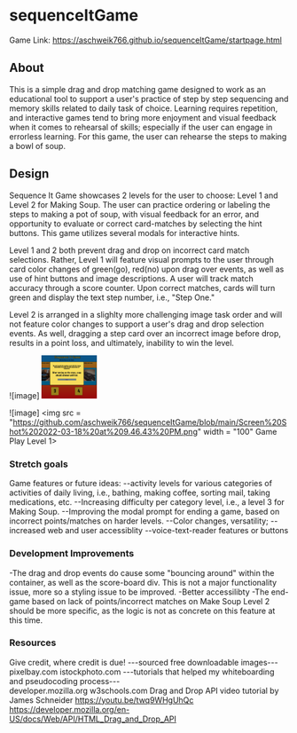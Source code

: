# sequenceItGame

Game Link: https://aschweik766.github.io/sequenceItGame/startpage.html
## About 
This is a simple drag and drop matching game designed to work as an educational tool to support a user's practice of step by step sequencing and memory skills related to daily task of choice. Learning requires repetition, and interactive games tend to bring more enjoyment and visual feedback when it comes to rehearsal of skills; especially if the user can engage in errorless learning. For this game, the user can rehearse the steps to making a bowl of soup.

## Design
Sequence It Game showcases 2 levels for the user to choose: Level 1 and Level 2 for Making Soup. The user can practice ordering or labeling the steps to making a pot of soup, with visual feedback for an error, and opportunity to evaluate or correct card-matches by selecting the hint buttons. This game utilizes several modals for interactive hints.

Level 1 and 2 both prevent drag and drop on incorrect card match selections. Rather, Level 1 will feature visual prompts to the user through card color changes of green(go), red(no) upon drag over events, as well as use of hint buttons and image descriptions. A user will track match accuracy through a score counter. Upon correct matches, cards will turn green and display the text step number, i.e., "Step One." 

Level 2 is arranged in a slighlty more challenging image task order and will not feature color changes to support a user's drag and drop selection events. As well, dragging a step card over an incorrect image before drop, results in a point loss, and ultimately, inability to win the level. 

![image]
<img src = "https://github.com/aschweik766/sequenceItGame/blob/main/Screen%20Shot%202022-03-18%20at%209.47.15%20PM.png" width = "100" Game Play Hint Modal>

![image]
<img src = "https://github.com/aschweik766/sequenceItGame/blob/main/Screen%20Shot%202022-03-18%20at%209.46.43%20PM.png" width = "100" Game Play Level 1>


### Stretch goals
Game features or future ideas:
--activity levels for various categories of activities of daily living, i.e., bathing, making coffee, sorting mail, taking medications, etc.
--Increasing difficulty per category level, i.e., a level 3 for Making Soup.
--Improving the modal prompt for ending a game, based on incorrect points/matches on harder levels.
--Color changes, versatility;
--increased web and user accessiblity
--voice-text-reader features or buttons

### Development Improvements
-The drag and drop events do cause some "bouncing around" within the container, as well as the score-board div. This is not a major functionality issue, more so a styling issue to be improved.
-Better accessilibty
-The end-game based on lack of points/incorrect matches on Make Soup Level 2 should be more specific, as the logic is not as concrete on this feature at this time.

### Resources
Give credit, where credit is due!
 ---sourced free downloadable images---
pixelbay.com
istockphoto.com
---tutorials that helped my whiteboarding and pseudocoding process---   
developer.mozilla.org 
w3schools.com
Drag and Drop API video tutorial by James Schneider https://youtu.be/twq9WHgUhQc
https://developer.mozilla.org/en-US/docs/Web/API/HTML_Drag_and_Drop_API
